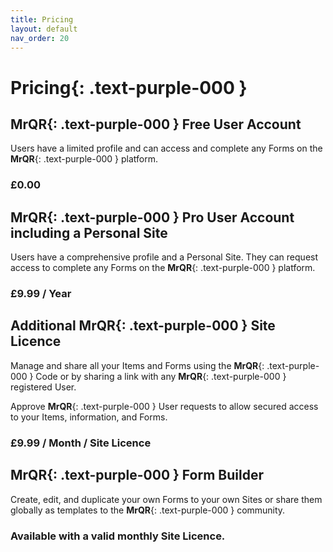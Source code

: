 ```yaml
---
title: Pricing
layout: default
nav_order: 20
---
```


# **Pricing**{: .text-purple-000 }

## **MrQR**{: .text-purple-000 } Free User Account
Users have a limited profile and can access and complete any Forms on the **MrQR**{: .text-purple-000 } platform.

### £0.00

## **MrQR**{: .text-purple-000 } Pro User Account including a Personal Site
Users have a comprehensive profile and a Personal Site. They can request access to complete any Forms on the **MrQR**{: .text-purple-000 } platform.

### £9.99 / Year

## Additional **MrQR**{: .text-purple-000 } Site Licence
Manage and share all your Items and Forms using the **MrQR**{: .text-purple-000 } Code or by sharing a link with any **MrQR**{: .text-purple-000 } registered User.

Approve **MrQR**{: .text-purple-000 } User requests to allow secured access to your Items, information, and Forms.

### £9.99 / Month / Site Licence

## **MrQR**{: .text-purple-000 } Form Builder
Create, edit, and duplicate your own Forms to your own Sites or share them globally as templates to the **MrQR**{: .text-purple-000 }  community.

### Available with a valid monthly Site Licence.


